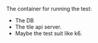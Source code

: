 The container for running the test: 
  * The DB
  * The tile api server.
  * Maybe the test suit like k6.
